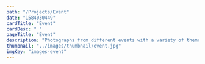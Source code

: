 ```yaml
---
path: "/Projects/Event"
date: "1584030449"
cardTitle: "Event"
cardDesc: " "
pageTitle: "Event"
description: "Photographs from different events with a variety of themes. "
thumbnail: "../images/thumbnail/event.jpg"
imgKey: "images-event"
---
```


